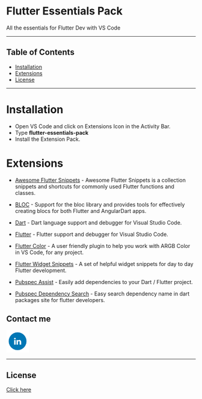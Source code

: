 # Flutter Essentials Pack
 All the essentials for Flutter Dev with VS Code

 ---

## Table of Contents

- [Installation](#installation)
- [Extensions](#extensions)
- [License](#license)

---

# Installation

- Open VS Code and click on Extensions Icon in the Activity Bar.
- Type **flutter-essentials-pack**
- Install the Extension Pack.


# Extensions

* [Awesome Flutter Snippets](https://marketplace.visualstudio.com/items?itemName=Nash.awesome-flutter-snippets) - Awesome Flutter Snippets is a collection snippets and shortcuts for commonly used Flutter functions and classes.

* [BLOC](https://marketplace.visualstudio.com/items?itemName=FelixAngelov.bloc) - Support for the bloc library and provides tools for effectively creating blocs for both Flutter and AngularDart apps.

* [Dart](https://marketplace.visualstudio.com/items?itemName=Dart-Code.dart-code) - Dart language support and debugger for Visual Studio Code.

* [Flutter](https://marketplace.visualstudio.com/items?itemName=Dart-Code.flutter) - Flutter support and debugger for Visual Studio Code.

* [Flutter Color](https://marketplace.visualstudio.com/items?itemName=circlecodesolution.ccs-flutter-color) - A user friendly plugin to help you work with ARGB Color in VS Code, for any project. 

* [Flutter Widget Snippets](https://marketplace.visualstudio.com/items?itemName=alexisvt.flutter-snippets) - A set of helpful widget snippets for day to day Flutter development.

* [Pubspec Assist](https://marketplace.visualstudio.com/items?itemName=jeroen-meijer.pubspec-assist) - Easily add dependencies to your Dart / Flutter project.

* [Pubspec Dependency Search](https://marketplace.visualstudio.com/items?itemName=everettjf.pubspec-dependency-search) - Easy search dependency name in dart packages site for flutter developers.

## Contact me 
<a href="https://www.linkedin.com/in/henrysopanharithchea/"><img src="https://github.com/aritraroy/social-icons/blob/master/linkedin-icon.png?raw=true" width="60"></a>

---
## License
<a href="https://github.com/henrycodebreaker/flutter-essentials-vscode-ext-pack/blob/master/LICENSE">Click here</a>

